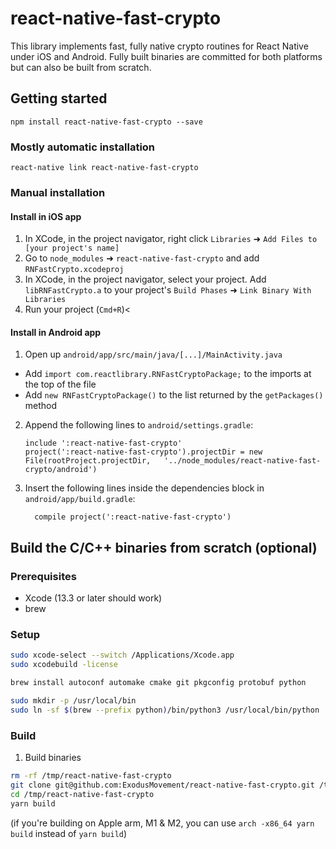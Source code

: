 # react-native-fast-crypto

This library implements fast, fully native crypto routines for React Native under iOS and Android. Fully built binaries are committed for both platforms but can also be built from scratch.

## Getting started

`npm install react-native-fast-crypto --save`

### Mostly automatic installation

`react-native link react-native-fast-crypto`

### Manual installation

#### Install in iOS app

1. In XCode, in the project navigator, right click `Libraries` ➜ `Add Files to [your project's name]`
2. Go to `node_modules` ➜ `react-native-fast-crypto` and add `RNFastCrypto.xcodeproj`
3. In XCode, in the project navigator, select your project. Add `libRNFastCrypto.a` to your project's `Build Phases` ➜ `Link Binary With Libraries`
4. Run your project (`Cmd+R`)<

#### Install in Android app

1. Open up `android/app/src/main/java/[...]/MainActivity.java`

- Add `import com.reactlibrary.RNFastCryptoPackage;` to the imports at the top of the file
- Add `new RNFastCryptoPackage()` to the list returned by the `getPackages()` method

2. Append the following lines to `android/settings.gradle`:
   ```
   include ':react-native-fast-crypto'
   project(':react-native-fast-crypto').projectDir = new File(rootProject.projectDir, 	'../node_modules/react-native-fast-crypto/android')
   ```
3. Insert the following lines inside the dependencies block in `android/app/build.gradle`:
   ```
     compile project(':react-native-fast-crypto')
   ```

## Build the C/C++ binaries from scratch (optional)

### Prerequisites

- Xcode (13.3 or later should work)
- brew

### Setup

```bash
sudo xcode-select --switch /Applications/Xcode.app
sudo xcodebuild -license

brew install autoconf automake cmake git pkgconfig protobuf python

sudo mkdir -p /usr/local/bin
sudo ln -sf $(brew --prefix python)/bin/python3 /usr/local/bin/python
```

### Build

1. Build binaries

```bash
rm -rf /tmp/react-native-fast-crypto
git clone git@github.com:ExodusMovement/react-native-fast-crypto.git /tmp/react-native-fast-crypto
cd /tmp/react-native-fast-crypto
yarn build
```

(if you're building on Apple arm, M1 & M2, you can use `arch -x86_64 yarn build` instead of `yarn build`)
